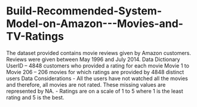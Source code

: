 # Build-Recommended-System-Model-on-Amazon---Movies-and-TV-Ratings
The dataset provided contains movie reviews given by Amazon customers. Reviews were given between May 1996 and July 2014.  Data Dictionary UserID – 4848 customers who provided a rating for each movie Movie 1 to Movie 206 – 206 movies for which ratings are provided by 4848 distinct users  Data Considerations - All the users have not watched all the movies and therefore, all movies are not rated. These missing values are represented by NA. - Ratings are on a scale of 1 to 5 where 1 is the least rating and 5 is the best.
